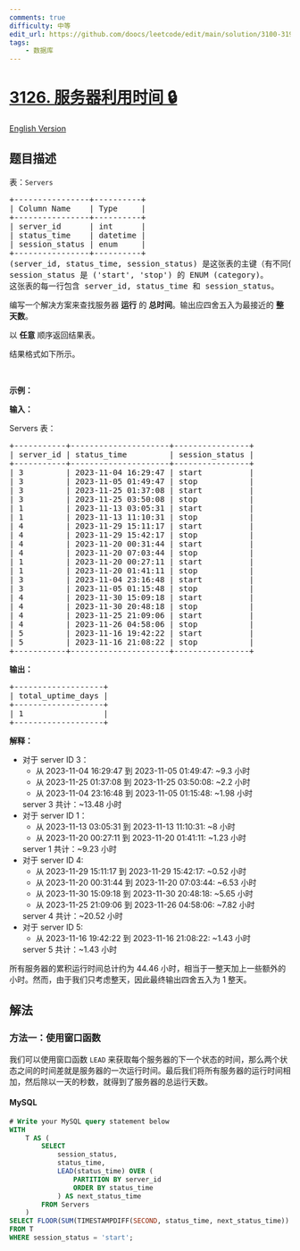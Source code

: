```yaml
---
comments: true
difficulty: 中等
edit_url: https://github.com/doocs/leetcode/edit/main/solution/3100-3199/3126.Server%20Utilization%20Time/README.md
tags:
    - 数据库
---
```


<!-- problem:start -->

# [3126. 服务器利用时间 🔒](https://leetcode.cn/problems/server-utilization-time)

[English Version](/solution/3100-3199/3126.Server%20Utilization%20Time/README_EN.md)

## 题目描述

<!-- description:start -->

<p>表：<code>Servers</code></p>

<pre>
+----------------+----------+
| Column Name    | Type     |
+----------------+----------+
| server_id      | int      |
| status_time    | datetime |
| session_status | enum     |
+----------------+----------+
(server_id, status_time, session_status) 是这张表的主键（有不同值的列的组合）。
session_status 是 ('start', 'stop') 的 ENUM (category)。
这张表的每一行包含 server_id, status_time 和 session_status。
</pre>

<p>编写一个解决方案来查找服务器 <strong>运行</strong> 的 <strong>总时间</strong>。输出应四舍五入为最接近的 <strong>整天数</strong>。</p>

<p>以 <strong>任意</strong> 顺序返回结果表。</p>

<p>结果格式如下所示。</p>

<p>&nbsp;</p>

<p><strong class="example">示例：</strong></p>

<div class="example-block">
<p><strong>输入：</strong></p>

<p>Servers 表：</p>

<pre class="example-io">
+-----------+---------------------+----------------+
| server_id | status_time         | session_status |
+-----------+---------------------+----------------+
| 3         | 2023-11-04 16:29:47 | start          |
| 3         | 2023-11-05 01:49:47 | stop           |
| 3         | 2023-11-25 01:37:08 | start          |
| 3         | 2023-11-25 03:50:08 | stop           |
| 1         | 2023-11-13 03:05:31 | start          |
| 1         | 2023-11-13 11:10:31 | stop           |
| 4         | 2023-11-29 15:11:17 | start          |
| 4         | 2023-11-29 15:42:17 | stop           |
| 4         | 2023-11-20 00:31:44 | start          |
| 4         | 2023-11-20 07:03:44 | stop           |
| 1         | 2023-11-20 00:27:11 | start          |
| 1         | 2023-11-20 01:41:11 | stop           |
| 3         | 2023-11-04 23:16:48 | start          |
| 3         | 2023-11-05 01:15:48 | stop           |
| 4         | 2023-11-30 15:09:18 | start          |
| 4         | 2023-11-30 20:48:18 | stop           |
| 4         | 2023-11-25 21:09:06 | start          |
| 4         | 2023-11-26 04:58:06 | stop           |
| 5         | 2023-11-16 19:42:22 | start          |
| 5         | 2023-11-16 21:08:22 | stop           |
+-----------+---------------------+----------------+
</pre>

<p><strong>输出：</strong></p>

<pre class="example-io">
+-------------------+
| total_uptime_days |
+-------------------+
| 1                 |
+-------------------+
</pre>

<p><strong>解释：</strong></p>

<ul>
	<li>对于 server ID 3：
	<ul>
		<li>从 2023-11-04 16:29:47 到 2023-11-05 01:49:47: ~9.3 小时</li>
		<li>从 2023-11-25 01:37:08 到 2023-11-25 03:50:08: ~2.2 小时</li>
		<li>从 2023-11-04 23:16:48 到 2023-11-05 01:15:48: ~1.98 小时</li>
	</ul>
	server 3 共计：~13.48 小时</li>
	<li>对于 server ID 1：
	<ul>
		<li>从 2023-11-13 03:05:31 到 2023-11-13 11:10:31: ~8 小时</li>
		<li>从 2023-11-20 00:27:11 到 2023-11-20 01:41:11: ~1.23 小时</li>
	</ul>
	server 1 共计：~9.23 小时</li>
	<li>对于 server ID 4:
	<ul>
		<li>从 2023-11-29 15:11:17 到 2023-11-29 15:42:17: ~0.52 小时</li>
		<li>从 2023-11-20 00:31:44 到 2023-11-20 07:03:44: ~6.53 小时</li>
		<li>从 2023-11-30 15:09:18 到 2023-11-30 20:48:18: ~5.65 小时</li>
		<li>从 2023-11-25 21:09:06 到 2023-11-26 04:58:06: ~7.82 小时</li>
	</ul>
	server 4 共计：~20.52 小时</li>
	<li>对于 server ID 5:
	<ul>
		<li>从 2023-11-16 19:42:22 到 2023-11-16 21:08:22: ~1.43 小时</li>
	</ul>
	server 5 共计：~1.43 小时</li>
</ul>
所有服务器的累积运行时间总计约为 44.46 小时，相当于一整天加上一些额外的小时。然而，由于我们只考虑整天，因此最终输出四舍五入为 1 整天。</div>

<!-- description:end -->

## 解法

<!-- solution:start -->

### 方法一：使用窗口函数

我们可以使用窗口函数 `LEAD` 来获取每个服务器的下一个状态的时间，那么两个状态之间的时间差就是服务器的一次运行时间。最后我们将所有服务器的运行时间相加，然后除以一天的秒数，就得到了服务器的总运行天数。

<!-- tabs:start -->

#### MySQL

```sql
# Write your MySQL query statement below
WITH
    T AS (
        SELECT
            session_status,
            status_time,
            LEAD(status_time) OVER (
                PARTITION BY server_id
                ORDER BY status_time
            ) AS next_status_time
        FROM Servers
    )
SELECT FLOOR(SUM(TIMESTAMPDIFF(SECOND, status_time, next_status_time)) / 86400) AS total_uptime_days
FROM T
WHERE session_status = 'start';
```

<!-- tabs:end -->

<!-- solution:end -->

<!-- problem:end -->
